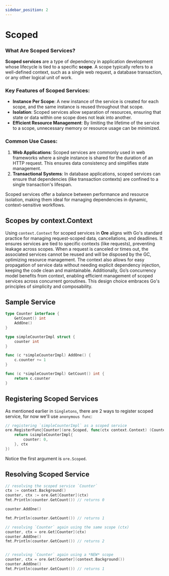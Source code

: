 ```yaml
---
sidebar_position: 2
---
```


# Scoped

### What Are Scoped Services?

**Scoped services** are a type of dependency in application development whose lifecycle is tied to a specific **scope**.
A scope typically refers to a well-defined context, such as a single web request, a database transaction, or any other
logical unit of work.

### Key Features of Scoped Services:

- **Instance Per Scope**: A new instance of the service is created for each scope, and the same instance is reused
  throughout that scope.
- **Isolation**: Scoped services allow separation of resources, ensuring that state or data within one scope does not
  leak into another.
- **Efficient Resource Management**: By limiting the lifetime of the service to a scope, unnecessary memory or resource
  usage can be minimized.

### Common Use Cases:

1. **Web Applications**: Scoped services are commonly used in web frameworks where a single instance is shared for the
   duration of an HTTP request. This ensures data consistency and simplifies state management.
2. **Transactional Systems**: In database applications, scoped services can ensure that dependencies (like transaction
   contexts) are confined to a single transaction's lifespan.

Scoped services offer a balance between performance and resource isolation, making them ideal for managing dependencies
in dynamic, context-sensitive workflows.

## Scopes by context.Context

Using `context.Context` for scoped services in **Ore** aligns with Go's standard practice for managing request-scoped
data, cancellations, and deadlines. It ensures services are tied to specific contexts (like requests), preventing
leakage across scopes. When a request is canceled or times out, the associated services cannot be reused and will be disposed by the GC,
optimizing resource management. The context also allows for easy propagation of service data without needing explicit
dependency injection, keeping the code clean and maintainable. Additionally, Go’s concurrency model benefits from
context, enabling efficient management of scoped services across concurrent goroutines. This design choice embraces Go's
principles of simplicity and composability.

## Sample Service

```go
type Counter interface {
    GetCount() int
    AddOne()
}

type simpleCounterImpl struct {
    counter int
}

func (c *simpleCounterImpl) AddOne() {
    c.counter += 1
}

func (c *simpleCounterImpl) GetCount() int {
    return c.counter
}
```


## Registering Scoped Services

As mentioned earlier in `Singletons`, there are 2 ways to register scoped service, for now we'll use `anonymous func`:

```go
// registering `simpleCounterImpl` as a scoped service
ore.RegisterFunc[Counter](ore.Scoped, func(ctx context.Context) (Counter, context.Context) {
    return &simpleCounterImpl{
        counter: 0,
    }, ctx
})
```

Notice the first argument is `ore.Scoped`.


## Resolving Scoped Service

```go
// resolving the scoped service `Counter`
ctx := context.Background()
counter, ctx := ore.Get[Counter](ctx)
fmt.Println(counter.GetCount()) // returns 0

counter.AddOne() 

fmt.Println(counter.GetCount()) // returns 1

// resolving `Counter` again using the same scope (ctx)
counter, ctx = ore.Get[Counter](ctx)
counter.AddOne()
fmt.Println(counter.GetCount()) // returns 2


// resolving `Counter` again using a *NEW* scope
counter, ctx = ore.Get[Counter](context.Background())
counter.AddOne()
fmt.Println(counter.GetCount()) // returns 1
```